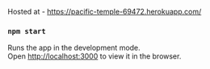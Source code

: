 
Hosted at - https://pacific-temple-69472.herokuapp.com/
### `npm start`

Runs the app in the development mode.<br />
Open [http://localhost:3000](http://localhost:3000) to view it in the browser.
